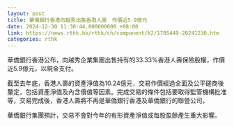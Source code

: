 ```yaml
---
layout: post
title: 華僑銀行香港向越秀出售香港人壽　作價近5.9億元
date: 2024-12-30 11:30:44.000000000 +08:00
link: https://news.rthk.hk/rthk/ch/component/k2/1785449-20241230.htm
categories: rthk
---
```


華僑銀行香港公布，向越秀企業集團出售持有的33.33%香港人壽保險股權，作價近5.9億元，以現金支付。

截至去年底，香港人壽的資產淨值為10.24億元，交易作價經過全面及公平磋商後釐定，包括資產淨值及內含價值等因素。完成交易的條件包括要取得監管機構批准等，交易完成後，香港人壽將不再是華僑銀行香港及華僑銀行的聯營公司。

華僑銀行集團預計，交易不會對今年的有形資產淨值或每股盈餘產生重大影響。

